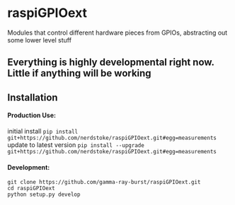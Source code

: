 # raspiGPIOext
Modules that control different hardware pieces from GPIOs, abstracting out some lower level stuff

## Everything is highly developmental right now. Little if anything will be working

## Installation

#### Production Use:

initial install
`pip install git+https://github.com/nerdstoke/raspiGPIOext.git#egg=measurements`
update to latest version
`pip install --upgrade git+https://github.com/nerdstoke/raspiGPIOext.git#egg=measurements`

#### Development:

`git clone https://github.com/gamma-ray-burst/raspiGPIOext.git`  
`cd raspiGPIOext`  
`python setup.py develop`  
